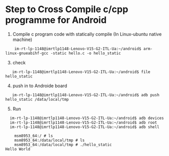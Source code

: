 # Step to Cross Compile c/cpp programme for Android 

1. Compile c program code with statically compile (In Linux-ubuntu native machine)
```
    im-rt-lp-1148@imrtlp1148-Lenovo-V15-G2-ITL-Ua:~/android$ arm-linux-gnueabihf-gcc -static hello.c -o hello_static   
```

3. check
 ```
    im-rt-lp-1148@imrtlp1148-Lenovo-V15-G2-ITL-Ua:~/android$ file hello_static 
 ```

4. push in to Androide board
 ```
    im-rt-lp-1148@imrtlp1148-Lenovo-V15-G2-ITL-Ua:~/android$ adb push hello_static /data/local/tmp
 ```

5. Run 
```
  im-rt-lp-1148@imrtlp1148-Lenovo-V15-G2-ITL-Ua:~/android$ adb devices
  im-rt-lp-1148@imrtlp1148-Lenovo-V15-G2-ITL-Ua:~/android$ adb root
  im-rt-lp-1148@imrtlp1148-Lenovo-V15-G2-ITL-Ua:~/android$ adb shell
    
    msm8953_64:/ # ls  
    msm8953_64:/data/local/tmp # ls
    msm8953_64:/data/local/tmp # ./hello_static                                                                                                       Hello World
                   
```
